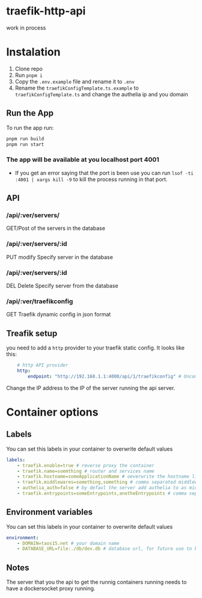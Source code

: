 # traefik-http-api
work in process


# Instalation
1. Clone repo
1. Run `pnpm i`
1. Copy the `.env.example` file and rename it to `.env`
1. Rename the `traefikConfigTemplate.ts.example` to `traefikConfigTemplate.ts` and change the authelia ip and you domain

## Run the App

To run the app run:
```bash
pnpm run build
pnpm run start

```
### The app will be available at you localhost port 4001
- If you get an error saying that the port is been use you can run `lsof -ti :4001 | xargs kill -9` to kill the process running in that port.

## API

### /api/:ver/servers/
GET/Post of the servers in the database

### /api/:ver/servers/:id
PUT modify Specify server in the database

### /api/:ver/servers/:id
DEL Delete Specify server from the database

### /api/:ver/traefikconfig
GET Traefik dynamic config in json format

## Treafik setup
you need to add a `http` provider to your traefik static config. It looks like this:
```yaml
    # http API provider
    http:
        endpoint: "http://192.168.1.1:4000/api/1/traefikconfig" # Uncomment if you are using docker socket proxy
```
Change the IP address to the IP of the server running the api server.

# Container options

## Labels
You can set this labels in your container to overwrite default values

```yaml
labels:
    - traefik.enable=true # reverse proxy the container
    - traefik.name=soemthing # router and services name
    - traefik.hostname=someApplicationName # oeverwrite the hostname like overwritten.domain.tld
    - traefik.middlewares=something,something # comma separated middlewares, the server convert it to an array, default to auth
    - authelia_auth=false # by defaul the server add authelia to as middleware (auth), if you set the middleware label this get overwritten, this label only works when no middlewares will defined in the traefik.middlewares label
    - traefik.entrypoints=someEntrypoints,anotheEntrypoints # comma separated entrypoints, the server convert it to an array, defualt to https
```
## Environment variables
You can set this labels in your container to overwrite default values

```yaml
environment:
    - DOMAIN=taos15.net # your domain name
    - DATABASE_URL=file:./db/dev.db # database url, for future use to be able to change the sqlite to another database like postgres

```

## Notes
The server that you the api to get the runnig containers running needs to have a dockersocket proxy running. 